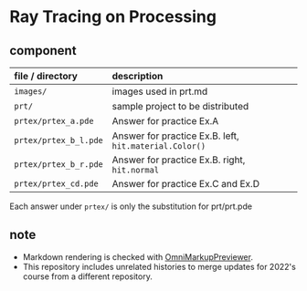 # Ray Tracing on Processing

## component

| file / directory | description |
|:-|:-|
| `images/` | images used in prt.md |
| `prt/` | sample project to be distributed |
| `prtex/prtex_a.pde` | Answer for practice Ex.A |
| `prtex/prtex_b_l.pde` | Answer for practice Ex.B. left, `hit.material.Color()` |
| `prtex/prtex_b_r.pde` | Answer for practice Ex.B. right, `hit.normal` |
| `prtex/prtex_cd.pde` | Answer for practice Ex.C and Ex.D |

Each answer under `prtex/` is only the substitution for prt/prt.pde


## note

* Markdown rendering is checked with [OmniMarkupPreviewer](https://theo.im/OmniMarkupPreviewer/).
* This repository includes unrelated histories to merge updates for 2022's course from a different repository.
